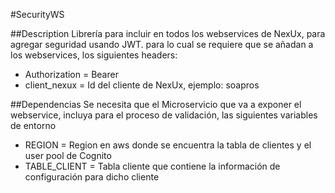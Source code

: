 #SecurityWS

##Description
Librería para incluir en todos los webservices de NexUx, para agregar seguridad usando JWT.
para lo cual se requiere que se añadan a los webservices, los siguientes headers:
- Authorization = Bearer <JWT>
- client_nexux = Id del cliente de NexUx, ejemplo: soapros

##Dependencias
Se necesita que el Microservicio que va a exponer el webservice, incluya para el proceso de validación, las siguientes variables de entorno
- REGION = Region en aws donde se encuentra la tabla de clientes y el user pool de Cognito
- TABLE_CLIENT = Tabla cliente que contiene la información de configuración para dicho cliente